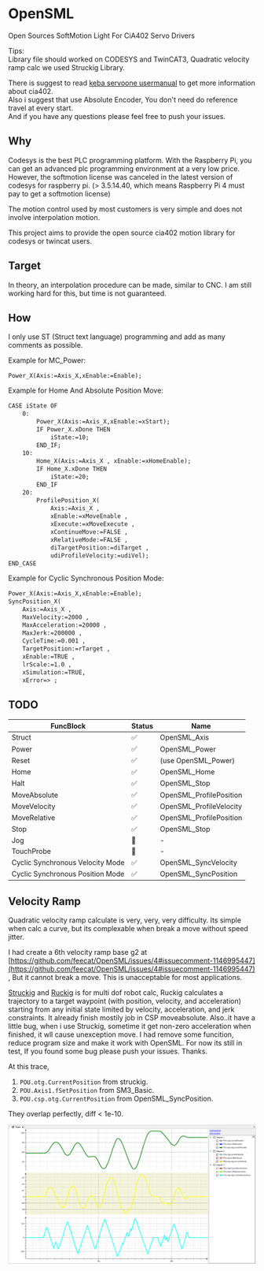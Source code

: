 # OpenSML

Open Sources SoftMotion Light For CiA402 Servo Drivers  

Tips:  
Library file should worked on CODESYS and TwinCAT3, Quadratic velocity ramp calc we used Struckig Library.

There is suggest to read [keba servoone usermanual](https://support.keba.com/cds/online/#doc/01-SOCANOPETHCAT-bh-en/01-SOCANOPETHCAT-bh-en) to get more information about cia402.  
Also i suggest that use Absolute Encoder, You don't need do reference travel at every start.  
And if you have any questions please feel free to push your issues.  

## Why

Codesys is the best PLC programming platform. With the Raspberry Pi, you can get an advanced plc programming environment at a very low price. However, the softmotion license was canceled in the latest version of codesys for raspberry pi. (> 3.5.14.40, which means Raspberry Pi 4 must pay to get a softmotion license)

The motion control used by most customers is very simple and does not involve interpolation motion.

This project aims to provide the open source cia402 motion library for codesys or twincat users.

## Target

In theory, an interpolation procedure can be made, similar to CNC. I am still working hard for this, but time is not guaranteed.

## How
I only use ST (Struct text language) programming and add as many comments as possible.

Example for MC_Power:
```
Power_X(Axis:=Axis_X,xEnable:=Enable);
```

Example for Home And Absolute Position Move:

```
CASE iState OF
	0:
		Power_X(Axis:=Axis_X,xEnable:=xStart);
		IF Power_X.xDone THEN
			iState:=10;
		END_IF;
	10:
		Home_X(Axis:=Axis_X , xEnable:=xHomeEnable);
		IF Home_X.xDone THEN
			iState:=20;
		END_IF
	20:
		ProfilePosition_X(
			Axis:=Axis_X , 
			xEnable:=xMoveEnable , 
			xExecute:=xMoveExecute , 
			xContinueMove:=FALSE , 
			xRelativeMode:=FALSE , 
			diTargetPosition:=diTarget , 
			udiProfileVelocity:=udiVel);
END_CASE
```

Example for Cyclic Synchronous Position Mode:

```
Power_X(Axis:=Axis_X,xEnable:=Enable);
SyncPosition_X(
	Axis:=Axis_X , 
	MaxVelocity:=2000 , 
	MaxAcceleration:=20000 , 
	MaxJerk:=200000 , 
	CycleTime:=0.001 , 
	TargetPosition:=rTarget , 
	xEnable:=TRUE , 
	lrScale:=1.0 , 
	xSimulation:=TRUE,
	xError=> ;
```


## TODO
|FuncBlock| Status | Name |
| --- |---| --- |
|Struct|:white_check_mark:|OpenSML_Axis|
|Power|:white_check_mark:|OpenSML_Power|
|Reset|:white_check_mark:|(use OpenSML_Power)|
|Home|:white_check_mark:|OpenSML_Home|
|Halt|:white_check_mark:|OpenSML_Stop|
|MoveAbsolute|:white_check_mark:|OpenSML_ProfilePosition|
|MoveVelocity|:white_check_mark:|OpenSML_ProfileVelocity|
|MoveRelative|:white_check_mark:|OpenSML_ProfilePosition|
|Stop|:white_check_mark:|OpenSML_Stop|
|Jog|:construction:|-|
|TouchProbe|:construction:|-|
| Cyclic Synchronous Velocity Mode |:white_check_mark:|OpenSML_SyncVelocity|
| Cyclic Synchronous Position Mode |:white_check_mark:|OpenSML_SyncPosition|

## Velocity Ramp

Quadratic velocity ramp calculate is very, very, very difficulty. Its simple when calc a curve, but its complexable when break a move without speed jitter.  

I had create a 6th velocity ramp base g2 at [https://github.com/feecat/OpenSML/issues/4#issuecomment-1146995447](https://github.com/feecat/OpenSML/issues/4#issuecomment-1146995447) , But it cannot break a move. This is unacceptable for most applications.  

[Struckig](https://github.com/stefanbesler/struckig) and [Ruckig](https://github.com/pantor/ruckig) is for multi dof robot calc, Ruckig calculates a trajectory to a target waypoint (with position, velocity, and acceleration) starting from any initial state limited by velocity, acceleration, and jerk constraints. It already finish mostily job in CSP moveabsolute. Also..it have a little bug, when i use Struckig, sometime it get non-zero acceleration when finished, it wll cause unexception move. I had remove some funcition, reduce program size and make it work with OpenSML. For now its still in test, If you found some bug please push your issues. Thanks.

At this trace,  
1. `POU.otg.CurrentPosition` from struckig.
2. `POU.Axis1.fSetPosition` from SM3_Basic.
3. `POU.csp.otg.CurrentPosition` from OpenSML_SyncPosition.

They overlap perfectly, diff < 1e-10.

![](/img/1.png)  
